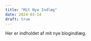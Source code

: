 ```yaml
---
title: "Mit Nye Indlæg"
date: 2024-03-14
draft: true
---
```


Her er indholdet af mit nye blogindlæg.
